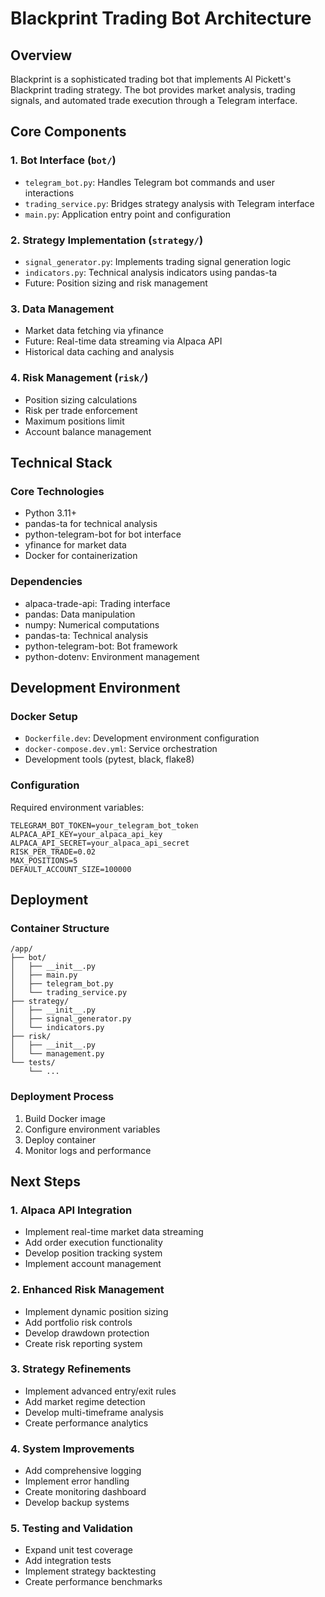 # Blackprint Trading Bot Architecture

## Overview
Blackprint is a sophisticated trading bot that implements Al Pickett's Blackprint trading strategy. The bot provides market analysis, trading signals, and automated trade execution through a Telegram interface.

## Core Components

### 1. Bot Interface (`bot/`)
- `telegram_bot.py`: Handles Telegram bot commands and user interactions
- `trading_service.py`: Bridges strategy analysis with Telegram interface
- `main.py`: Application entry point and configuration

### 2. Strategy Implementation (`strategy/`)
- `signal_generator.py`: Implements trading signal generation logic
- `indicators.py`: Technical analysis indicators using pandas-ta
- Future: Position sizing and risk management

### 3. Data Management
- Market data fetching via yfinance
- Future: Real-time data streaming via Alpaca API
- Historical data caching and analysis

### 4. Risk Management (`risk/`)
- Position sizing calculations
- Risk per trade enforcement
- Maximum positions limit
- Account balance management

## Technical Stack

### Core Technologies
- Python 3.11+
- pandas-ta for technical analysis
- python-telegram-bot for bot interface
- yfinance for market data
- Docker for containerization

### Dependencies
- alpaca-trade-api: Trading interface
- pandas: Data manipulation
- numpy: Numerical computations
- pandas-ta: Technical analysis
- python-telegram-bot: Bot framework
- python-dotenv: Environment management

## Development Environment

### Docker Setup
- `Dockerfile.dev`: Development environment configuration
- `docker-compose.dev.yml`: Service orchestration
- Development tools (pytest, black, flake8)

### Configuration
Required environment variables:
```
TELEGRAM_BOT_TOKEN=your_telegram_bot_token
ALPACA_API_KEY=your_alpaca_api_key
ALPACA_API_SECRET=your_alpaca_api_secret
RISK_PER_TRADE=0.02
MAX_POSITIONS=5
DEFAULT_ACCOUNT_SIZE=100000
```

## Deployment

### Container Structure
```
/app/
├── bot/
│   ├── __init__.py
│   ├── main.py
│   ├── telegram_bot.py
│   └── trading_service.py
├── strategy/
│   ├── __init__.py
│   ├── signal_generator.py
│   └── indicators.py
├── risk/
│   ├── __init__.py
│   └── management.py
└── tests/
    └── ...
```

### Deployment Process
1. Build Docker image
2. Configure environment variables
3. Deploy container
4. Monitor logs and performance

## Next Steps

### 1. Alpaca API Integration
- Implement real-time market data streaming
- Add order execution functionality
- Develop position tracking system
- Implement account management

### 2. Enhanced Risk Management
- Implement dynamic position sizing
- Add portfolio risk controls
- Develop drawdown protection
- Create risk reporting system

### 3. Strategy Refinements
- Implement advanced entry/exit rules
- Add market regime detection
- Develop multi-timeframe analysis
- Create performance analytics

### 4. System Improvements
- Add comprehensive logging
- Implement error handling
- Create monitoring dashboard
- Develop backup systems

### 5. Testing and Validation
- Expand unit test coverage
- Add integration tests
- Implement strategy backtesting
- Create performance benchmarks
